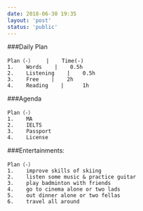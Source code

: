 ```yaml
---
date: 2018-06-30 19:35
layout: 'post'
status: 'public'
---
```


###Daily Plan
```table
Plan（-）    |    Time(-)
1.    Words    |    0.5h
2.    Listening    |    0.5h
3.    Free    |    2h
4.    Reading    |    	1h
```

###Agenda
```table
Plan（-）
1.    MA
2.    IELTS
3.    Passport
4.    License
```

###Entertainments:
```table
Plan（-）
1.    improve skills of skiing
2.    listen some music & practice guitar
3.    play badminton with friends
4.    go to cinema alone or two lads
5.    out dinner alone or two fellas
6.    travel all around
```